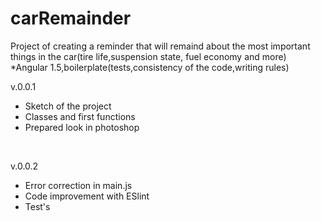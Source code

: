 # carRemainder
Project of creating a reminder that will remaind about the most important things in the car(tire life,suspension state, fuel economy and more) *Angular 1.5,boilerplate(tests,consistency of the code,writing rules)
</br>
<p>v.0.0.1</p>
<ul>
<li>Sketch of the project</li>
<li>Classes and first functions</li>
<li>Prepared look in photoshop</li>
</ul>
</br>
<p>v.0.0.2</p>
<ul>
<li>Error correction in main.js</li>
<li>Code improvement with ESlint </li>
<li>Test's</li>
</ul>
